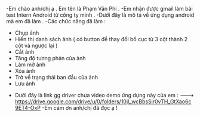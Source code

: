 -Em chào anh/chị ạ . Em tên là Phạm Văn Phi .
-Em nhận được gmail làm bài test Intern Android từ công ty mình .
-Dưới đây là mô tả về ứng dụng android mà em đã làm .
-Các chức năng đã làm : 
+ Chụp ảnh
+ Hiển thị danh sách ảnh ( có button để thay đổi bố cục từ 3 cột thành 2 cột và ngược lại )
+ Cắt ảnh
+ Tăng độ tương phản của ảnh
+ Làm mờ ảnh
+ Xóa ảnh
+ Trở về trạng thái ban đầu của ảnh
+ Lưu ảnh
- Dưới đây là link gg driver chưa video demo ứng dựng này của em :
--->  https://drive.google.com/drive/u/0/folders/10jI_wcBbsSir0vTH_GtXao6c9ET4-OxP
-Em cảm ơn anh/chị đã đọc ạ !
